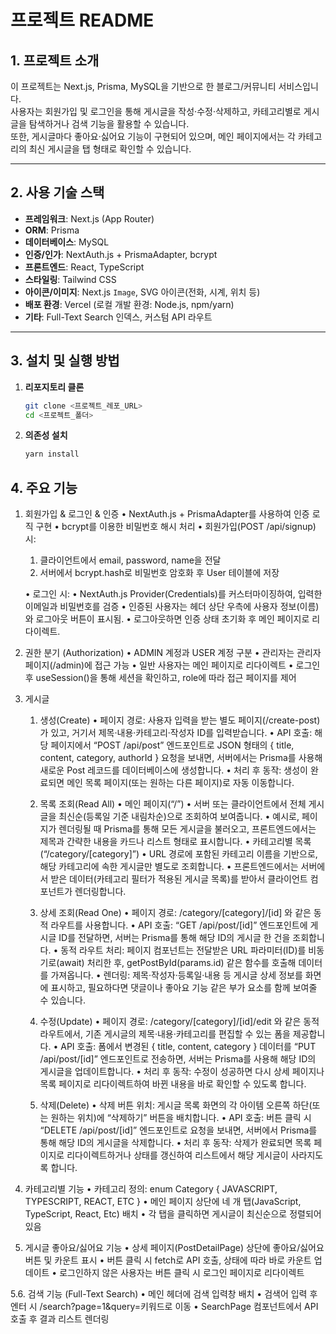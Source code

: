 # 프로젝트 README

## 1. 프로젝트 소개
이 프로젝트는 Next.js, Prisma, MySQL을 기반으로 한 블로그/커뮤니티 서비스입니다.  
사용자는 회원가입 및 로그인을 통해 게시글을 작성·수정·삭제하고, 카테고리별로 게시글을 탐색하거나 검색 기능을 활용할 수 있습니다.  
또한, 게시글마다 좋아요·싫어요 기능이 구현되어 있으며, 메인 페이지에서는 각 카테고리의 최신 게시글을 탭 형태로 확인할 수 있습니다.

---

## 2. 사용 기술 스택
- **프레임워크**: Next.js (App Router)
- **ORM**: Prisma
- **데이터베이스**: MySQL
- **인증/인가**: NextAuth.js + PrismaAdapter, bcrypt
- **프론트엔드**: React, TypeScript
- **스타일링**: Tailwind CSS
- **아이콘/이미지**: Next.js `Image`, SVG 아이콘(전화, 시계, 위치 등)
- **배포 환경**: Vercel (로컬 개발 환경: Node.js, npm/yarn)
- **기타**: Full-Text Search 인덱스, 커스텀 API 라우트

---

## 3. 설치 및 실행 방법

1. **리포지토리 클론**
   ```bash
   git clone <프로젝트_레포_URL>
   cd <프로젝트_폴더>
   
2. **의존성 설치**
   ```bash
   yarn install
   
## 4. 주요 기능

1. 회원가입 & 로그인 & 인증
   •	NextAuth.js + PrismaAdapter를 사용하여 인증 로직 구현
   •	bcrypt를 이용한 비밀번호 해시 처리
   •	회원가입(POST /api/signup) 시:
      1.	클라이언트에서 email, password, name을 전달
      2.	서버에서 bcrypt.hash로 비밀번호 암호화 후 User 테이블에 저장

   •  로그인 시:
      •	NextAuth.js Provider(Credentials)를 커스터마이징하여, 입력한 이메일과 비밀번호를 검증
      •	인증된 사용자는 헤더 상단 우측에 사용자 정보(이름)와 로그아웃 버튼이 표시됨.
      •	로그아웃하면 인증 상태 초기화 후 메인 페이지로 리다이렉트.

2. 권한 분기 (Authorization)
•	ADMIN 계정과 USER 계정 구분
•	관리자는 관리자 페이지(/admin)에 접근 가능
•	일반 사용자는 메인 페이지로 리다이렉트
•	로그인 후 useSession()을 통해 세션을 확인하고, role에 따라 접근 페이지를 제어

3. 게시글 
      1. 생성(Create)
         •	페이지 경로: 사용자 입력을 받는 별도 페이지(/create-post)가 있고, 거기서 제목·내용·카테고리·작성자 ID를 입력받습니다.
         •	API 호출: 해당 페이지에서 “POST /api/post” 엔드포인트로 JSON 형태의 { title, content, category, authorId } 요청을 보내면, 서버에서는 Prisma를 사용해 새로운 Post 레코드를 데이터베이스에 생성합니다.
         •	처리 후 동작: 생성이 완료되면 메인 목록 페이지(또는 원하는 다른 페이지)로 자동 이동합니다.

      
      2. 목록 조회(Read All)
         •	메인 페이지(“/”)
         •	서버 또는 클라이언트에서 전체 게시글을 최신순(등록일 기준 내림차순)으로 조회하여 보여줍니다.
         •	예시로, 페이지가 렌더링될 때 Prisma를 통해 모든 게시글을 불러오고, 프론트엔드에서는 제목과 간략한 내용을 카드나 리스트 형태로 표시합니다.
         •	카테고리별 목록(“/category/[category]”)
         •	URL 경로에 포함된 카테고리 이름을 기반으로, 해당 카테고리에 속한 게시글만 별도로 조회합니다.
         •	프론트엔드에서는 서버에서 받은 데이터(카테고리 필터가 적용된 게시글 목록)를 받아서 클라이언트 컴포넌트가 렌더링합니다.

      
      3. 상세 조회(Read One)
         •	페이지 경로: /category/[category]/[id] 와 같은 동적 라우트를 사용합니다.
         •	API 호출: “GET /api/post/[id]” 엔드포인트에 게시글 ID를 전달하면, 서버는 Prisma를 통해 해당 ID의 게시글 한 건을 조회합니다.
         •	동적 라우트 처리: 페이지 컴포넌트는 전달받은 URL 파라미터(ID)를 비동기로(await) 처리한 후, getPostById(params.id) 같은 함수를 호출해 데이터를 가져옵니다.
         •	렌더링: 제목·작성자·등록일·내용 등 게시글 상세 정보를 화면에 표시하고, 필요하다면 댓글이나 좋아요 기능 같은 부가 요소를 함께 보여줄 수 있습니다.

      
      4. 수정(Update)
         •	페이지 경로: /category/[category]/[id]/edit 와 같은 동적 라우트에서, 기존 게시글의 제목·내용·카테고리를 편집할 수 있는 폼을 제공합니다.
         •	API 호출: 폼에서 변경된 { title, content, category } 데이터를 “PUT /api/post/[id]” 엔드포인트로 전송하면, 서버는 Prisma를 사용해 해당 ID의 게시글을 업데이트합니다.
         •	처리 후 동작: 수정이 성공하면 다시 상세 페이지나 목록 페이지로 리다이렉트하여 바뀐 내용을 바로 확인할 수 있도록 합니다.
      

      5. 삭제(Delete)
         •	삭제 버튼 위치: 게시글 목록 화면의 각 아이템 오른쪽 하단(또는 원하는 위치)에 “삭제하기” 버튼을 배치합니다.
         •	API 호출: 버튼 클릭 시 “DELETE /api/post/[id]” 엔드포인트로 요청을 보내면, 서버에서 Prisma를 통해 해당 ID의 게시글을 삭제합니다.
         •	처리 후 동작: 삭제가 완료되면 목록 페이지로 리다이렉트하거나 상태를 갱신하여 리스트에서 해당 게시글이 사라지도록 합니다.


4. 카테고리별 기능
•	카테고리 정의: enum Category { JAVASCRIPT, TYPESCRIPT, REACT, ETC }
•	메인 페이지 상단에 네 개 탭(JavaScript, TypeScript, React, Etc) 배치
•	각 탭을 클릭하면 게시글이 최신순으로 정렬되어있음

5. 게시글 좋아요/싫어요 기능
•	상세 페이지(PostDetailPage) 상단에 좋아요/싫어요 버튼 및 카운트 표시
•	버튼 클릭 시 fetch로 API 호출, 상태에 따라 바로 카운트 업데이트
•	로그인하지 않은 사용자는 버튼 클릭 시 로그인 페이지로 리다이렉트

5.6. 검색 기능 (Full-Text Search)
•	메인 헤더에 검색 입력창 배치
•	검색어 입력 후 엔터 시 /search?page=1&query=키워드로 이동
•	SearchPage 컴포넌트에서 API 호출 후 결과 리스트 렌더링